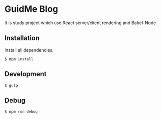# GuidMe Blog

It is study project which use React server/client rendering and Babel-Node


## Installation

Install all dependencies. 

```
$ npm install
```


## Development

```
$ gulp
```

## Debug

```
$ npm run debug
```

